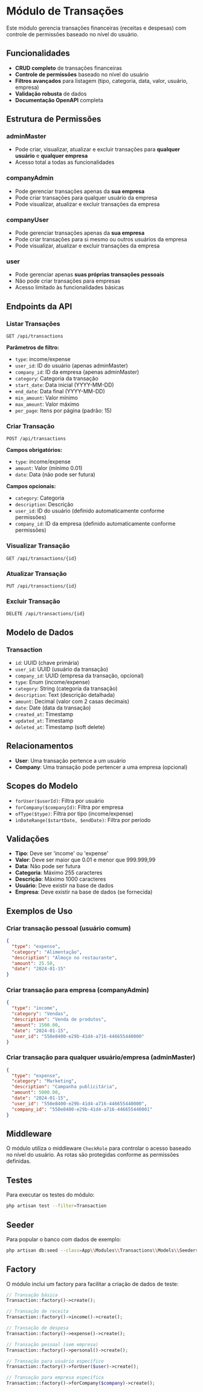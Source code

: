 # Módulo de Transações

Este módulo gerencia transações financeiras (receitas e despesas) com controle de permissões baseado no nível do usuário.

## Funcionalidades

- **CRUD completo** de transações financeiras
- **Controle de permissões** baseado no nível do usuário
- **Filtros avançados** para listagem (tipo, categoria, data, valor, usuário, empresa)
- **Validação robusta** de dados
- **Documentação OpenAPI** completa

## Estrutura de Permissões

### adminMaster
- Pode criar, visualizar, atualizar e excluir transações para **qualquer usuário** e **qualquer empresa**
- Acesso total a todas as funcionalidades

### companyAdmin
- Pode gerenciar transações apenas da **sua empresa**
- Pode criar transações para qualquer usuário da empresa
- Pode visualizar, atualizar e excluir transações da empresa

### companyUser
- Pode gerenciar transações apenas da **sua empresa**
- Pode criar transações para si mesmo ou outros usuários da empresa
- Pode visualizar, atualizar e excluir transações da empresa

### user
- Pode gerenciar apenas **suas próprias transações pessoais**
- Não pode criar transações para empresas
- Acesso limitado às funcionalidades básicas

## Endpoints da API

### Listar Transações
```
GET /api/transactions
```
**Parâmetros de filtro:**
- `type`: income/expense
- `user_id`: ID do usuário (apenas adminMaster)
- `company_id`: ID da empresa (apenas adminMaster)
- `category`: Categoria da transação
- `start_date`: Data inicial (YYYY-MM-DD)
- `end_date`: Data final (YYYY-MM-DD)
- `min_amount`: Valor mínimo
- `max_amount`: Valor máximo
- `per_page`: Itens por página (padrão: 15)

### Criar Transação
```
POST /api/transactions
```
**Campos obrigatórios:**
- `type`: income/expense
- `amount`: Valor (mínimo 0.01)
- `date`: Data (não pode ser futura)

**Campos opcionais:**
- `category`: Categoria
- `description`: Descrição
- `user_id`: ID do usuário (definido automaticamente conforme permissões)
- `company_id`: ID da empresa (definido automaticamente conforme permissões)

### Visualizar Transação
```
GET /api/transactions/{id}
```

### Atualizar Transação
```
PUT /api/transactions/{id}
```

### Excluir Transação
```
DELETE /api/transactions/{id}
```

## Modelo de Dados

### Transaction
- `id`: UUID (chave primária)
- `user_id`: UUID (usuário da transação)
- `company_id`: UUID (empresa da transação, opcional)
- `type`: Enum (income/expense)
- `category`: String (categoria da transação)
- `description`: Text (descrição detalhada)
- `amount`: Decimal (valor com 2 casas decimais)
- `date`: Date (data da transação)
- `created_at`: Timestamp
- `updated_at`: Timestamp
- `deleted_at`: Timestamp (soft delete)

## Relacionamentos

- **User**: Uma transação pertence a um usuário
- **Company**: Uma transação pode pertencer a uma empresa (opcional)

## Scopes do Modelo

- `forUser($userId)`: Filtra por usuário
- `forCompany($companyId)`: Filtra por empresa
- `ofType($type)`: Filtra por tipo (income/expense)
- `inDateRange($startDate, $endDate)`: Filtra por período

## Validações

- **Tipo**: Deve ser 'income' ou 'expense'
- **Valor**: Deve ser maior que 0.01 e menor que 999.999,99
- **Data**: Não pode ser futura
- **Categoria**: Máximo 255 caracteres
- **Descrição**: Máximo 1000 caracteres
- **Usuário**: Deve existir na base de dados
- **Empresa**: Deve existir na base de dados (se fornecida)

## Exemplos de Uso

### Criar transação pessoal (usuário comum)
```json
{
  "type": "expense",
  "category": "Alimentação",
  "description": "Almoço no restaurante",
  "amount": 25.50,
  "date": "2024-01-15"
}
```

### Criar transação para empresa (companyAdmin)
```json
{
  "type": "income",
  "category": "Vendas",
  "description": "Venda de produtos",
  "amount": 1500.00,
  "date": "2024-01-15",
  "user_id": "550e8400-e29b-41d4-a716-446655440000"
}
```

### Criar transação para qualquer usuário/empresa (adminMaster)
```json
{
  "type": "expense",
  "category": "Marketing",
  "description": "Campanha publicitária",
  "amount": 5000.00,
  "date": "2024-01-15",
  "user_id": "550e8400-e29b-41d4-a716-446655440000",
  "company_id": "550e8400-e29b-41d4-a716-446655440001"
}
```

## Middleware

O módulo utiliza o middleware `CheckRole` para controlar o acesso baseado no nível do usuário. As rotas são protegidas conforme as permissões definidas.

## Testes

Para executar os testes do módulo:
```bash
php artisan test --filter=Transaction
```

## Seeder

Para popular o banco com dados de exemplo:
```bash
php artisan db:seed --class=App\\Modules\\Transactions\\Models\\Seeders\\TransactionSeeder
```

## Factory

O módulo inclui um factory para facilitar a criação de dados de teste:
```php
// Transação básica
Transaction::factory()->create();

// Transação de receita
Transaction::factory()->income()->create();

// Transação de despesa
Transaction::factory()->expense()->create();

// Transação pessoal (sem empresa)
Transaction::factory()->personal()->create();

// Transação para usuário específico
Transaction::factory()->forUser($user)->create();

// Transação para empresa específica
Transaction::factory()->forCompany($company)->create();
```
